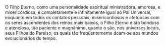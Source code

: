 ﻿O Filho Eterno, como uma personalidade espiritual ministradora, amorosa, e misericórdiosa, é completamente e infinitamente igual ao Pai Universal, enquanto  em todos os contatos pessoais, misericordiosos e afetuosos com os seres ascendentes dos reinos mais baixos, o Filho Eterno é tão bondoso e atencioso, tão paciente e magnânimo, quanto o são, nos universos locais, seus Filhos do Paraíso, os quais tão freqüentemente doam-se aos mundos evolucionários do tempo.